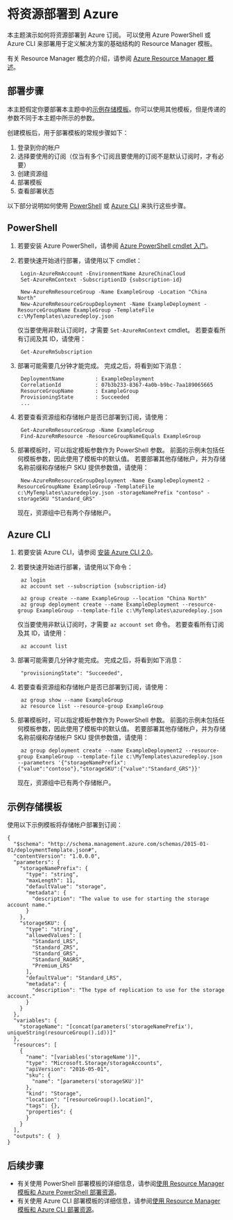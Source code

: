 <properties
    pageTitle="将资源部署到 Azure | Azure"
    description="使用 Azure PowerShell 或 Azure CLI 将资源部署到 Azure。 资源在 Resource Manager 模板中定义。"
    services="azure-resource-manager"
    documentationcenter="na"
    author="tfitzmac"
    manager="timlt"
    editor="tysonn" />
<tags
    ms.assetid=""
    ms.service="azure-resource-manager"
    ms.devlang="na"
    ms.topic="get-started-article"
    ms.tgt_pltfrm="na"
    ms.workload="na"
    ms.date="02/16/2017"
    wacn.date="06/05/2017"
    ms.author="v-yeche"
    ms.translationtype="Human Translation"
    ms.sourcegitcommit="08618ee31568db24eba7a7d9a5fc3b079cf34577"
    ms.openlocfilehash="3f2165d3bc88deb64de662295530213fa3dd899a"
    ms.contentlocale="zh-cn"
    ms.lasthandoff="05/26/2017" />

# <a name="deploy-resources-to-azure"></a>将资源部署到 Azure

本主题演示如何将资源部署到 Azure 订阅。 可以使用 Azure PowerShell 或 Azure CLI 来部署用于定义解决方案的基础结构的 Resource Manager 模板。

有关 Resource Manager 概念的介绍，请参阅 [Azure Resource Manager 概述](/documentation/articles/resource-group-overview/)。

## <a name="steps-for-deployment"></a>部署步骤

本主题假定你要部署本主题中的[示例存储模板](#example-storage-template)。你可以使用其他模板，但是传递的参数不同于本主题中所示的参数。

创建模板后，用于部署模板的常规步骤如下：

1. 登录到你的帐户
2. 选择要使用的订阅（仅当有多个订阅且要使用的订阅不是默认订阅时，才有必要）
3. 创建资源组
4. 部署模板
5. 查看部署状态

以下部分说明如何使用 [PowerShell](#powershell) 或 [Azure CLI](#azure-cli) 来执行这些步骤。

## <a name="powershell"></a>PowerShell

1. 若要安装 Azure PowerShell，请参阅 [Azure PowerShell cmdlet 入门](https://docs.microsoft.com/zh-cn/powershell/azure/overview)。

2. 若要快速开始进行部署，请使用以下 cmdlet：

        Login-AzureRmAccount -EnvironmentName AzureChinaCloud
        Set-AzureRmContext -SubscriptionID {subscription-id}

        New-AzureRmResourceGroup -Name ExampleGroup -Location "China North"
        New-AzureRmResourceGroupDeployment -Name ExampleDeployment -ResourceGroupName ExampleGroup -TemplateFile c:\MyTemplates\azuredeploy.json 

    仅当要使用非默认订阅时，才需要 `Set-AzureRmContext` cmdlet。 若要查看所有订阅及其 ID，请使用：

        Get-AzureRmSubscription

3. 部署可能需要几分钟才能完成。 完成之后，将看到如下消息：

        DeploymentName          : ExampleDeployment
        CorrelationId           : 07b3b233-8367-4a0b-b9bc-7aa189065665
        ResourceGroupName       : ExampleGroup
        ProvisioningState       : Succeeded
        ...

4. 若要查看资源组和存储帐户是否已部署到订阅，请使用：

        Get-AzureRmResourceGroup -Name ExampleGroup
        Find-AzureRmResource -ResourceGroupNameEquals ExampleGroup

5. 部署模板时，可以指定模板参数作为 PowerShell 参数。 前面的示例未包括任何模板参数，因此使用了模板中的默认值。 若要部署其他存储帐户，并为存储名称前缀和存储帐户 SKU 提供参数值，请使用：

        New-AzureRmResourceGroupDeployment -Name ExampleDeployment2 -ResourceGroupName ExampleGroup -TemplateFile c:\MyTemplates\azuredeploy.json -storageNamePrefix "contoso" -storageSKU "Standard_GRS"

    现在，资源组中已有两个存储帐户。 

## <a name="azure-cli"></a>Azure CLI

1. 若要安装 Azure CLI，请参阅 [安装 Azure CLI 2.0](https://docs.microsoft.com/zh-cn/cli/azure/install-az-cli2)。

2. 若要快速开始进行部署，请使用以下命令：

        az login
        az account set --subscription {subscription-id}

        az group create --name ExampleGroup --location "China North"
        az group deployment create --name ExampleDeployment --resource-group ExampleGroup --template-file c:\MyTemplates\azuredeploy.json

    仅当要使用非默认订阅时，才需要 `az account set` 命令。 若要查看所有订阅及其 ID，请使用：

        az account list

3. 部署可能需要几分钟才能完成。 完成之后，将看到如下消息：

        "provisioningState": "Succeeded",

4. 若要查看资源组和存储帐户是否已部署到订阅，请使用：

        az group show --name ExampleGroup
        az resource list --resource-group ExampleGroup

5. 部署模板时，可以指定模板参数作为 PowerShell 参数。 前面的示例未包括任何模板参数，因此使用了模板中的默认值。 若要部署其他存储帐户，并为存储名称前缀和存储帐户 SKU 提供参数值，请使用：

        az group deployment create --name ExampleDeployment2 --resource-group ExampleGroup --template-file c:\MyTemplates\azuredeploy.json --parameters '{"storageNamePrefix":{"value":"contoso"},"storageSKU":{"value":"Standard_GRS"}}'

    现在，资源组中已有两个存储帐户。 

## <a name="example-storage-template"></a>示例存储模板

使用以下示例模板将存储帐户部署到订阅：

    {
      "$schema": "http://schema.management.azure.com/schemas/2015-01-01/deploymentTemplate.json#",
      "contentVersion": "1.0.0.0",
      "parameters": {
        "storageNamePrefix": {
          "type": "string",
          "maxLength": 11,
          "defaultValue": "storage",
          "metadata": {
            "description": "The value to use for starting the storage account name."
          }
        },
        "storageSKU": {
          "type": "string",
          "allowedValues": [
            "Standard_LRS",
            "Standard_ZRS",
            "Standard_GRS",
            "Standard_RAGRS",
            "Premium_LRS"
          ],
          "defaultValue": "Standard_LRS",
          "metadata": {
            "description": "The type of replication to use for the storage account."
          }
        }
      },
      "variables": {
        "storageName": "[concat(parameters('storageNamePrefix'), uniqueString(resourceGroup().id))]"
      },
      "resources": [
        {
          "name": "[variables('storageName')]",
          "type": "Microsoft.Storage/storageAccounts",
          "apiVersion": "2016-05-01",
          "sku": {
            "name": "[parameters('storageSKU')]"
          },
          "kind": "Storage",
          "location": "[resourceGroup().location]",
          "tags": {},
          "properties": {
          }
        }
      ],
      "outputs": {  }
    }

## <a name="next-steps"></a>后续步骤

* 有关使用 PowerShell 部署模板的详细信息，请参阅[使用 Resource Manager 模板和 Azure PowerShell 部署资源](/documentation/articles/resource-group-template-deploy/)。
* 有关使用 Azure CLI 部署模板的详细信息，请参阅[使用 Resource Manager 模板和 Azure CLI 部署资源](/documentation/articles/resource-group-template-deploy-cli/)。

<!--Update_Description:update meta properties; wording update; update link reference -->